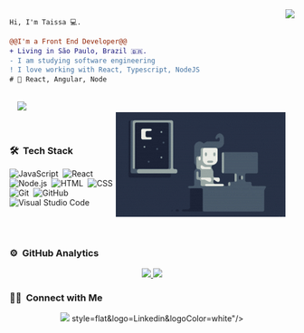 <img align="right" height="200" src="https://media.giphy.com/media/mCRJDo24UvJMA/giphy.gif"/>

```diff
Hi, I'm Taissa 💻.

@@I'm a Front End Developer@@
+ Living in São Paulo, Brazil 🇧🇷.
- I am studying software engineering
! I love working with React, Typescript, NodeJS
# 📖 React, Angular, Node
```
<code>
  <a href="https://www.linkedin.com/in/taissa-marra-18489a115/?locale=en_US" target="_blank"><img height="30" src="https://image.flaticon.com/icons/svg/733/733561.svg"></a>
</code>

<img alt="Night Coding" src="https://raw.githubusercontent.com/AVS1508/AVS1508/master/assets/Night-Coding.gif" align="right"/>

<br>
<br>

### 🛠 &nbsp;Tech Stack

![JavaScript](https://img.shields.io/badge/-JavaScript-05122A?style=flat&logo=javascript)&nbsp;
![React](https://img.shields.io/badge/-React-05122A?style=flat&logo=react)&nbsp;
![Node.js](https://img.shields.io/badge/-Node.js-05122A?style=flat&logo=node.js)&nbsp;
![HTML](https://img.shields.io/badge/-HTML-05122A?style=flat&logo=HTML5)&nbsp;
![CSS](https://img.shields.io/badge/-CSS-05122A?style=flat&logo=CSS3&logoColor=1572B6)&nbsp;
![Git](https://img.shields.io/badge/-Git-05122A?style=flat&logo=git)&nbsp;
![GitHub](https://img.shields.io/badge/-GitHub-05122A?style=flat&logo=github)&nbsp;
![Visual Studio Code](https://img.shields.io/badge/-Visual%20Studio%20Code-05122A?style=flat&logo=visual-studio-code&logoColor=007ACC)&nbsp;

<br>
<br>

### ⚙️ &nbsp;GitHub Analytics


<p align="center">
<a href="https://github.com/crthai">
  <img height="180em" src="https://github-readme-stats-eight-theta.vercel.app/api?username=crthai&show_icons=true&theme=algolia&include_all_commits=true&count_private=true"/>
  <img height="180em" src="https://github-readme-stats-eight-theta.vercel.app/api/top-langs/?username=crthai&layout=compact&langs_count=8&theme=algolia"/>
</a>
</p>

### 🤝🏻 &nbsp;Connect with Me

<p align="center">
<a href="https://crthai.github.io/"><img src="https://img.shields.io/badge/-crthai.github.io-3423A6?style=flat&logo=Google-Chrome&logoColor=white"/></a>
style=flat&logo=Linkedin&logoColor=white"/></a>
</p>

